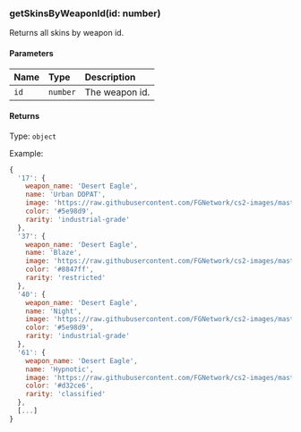 ### getSkinsByWeaponId(id: number)

Returns all skins by weapon id.

#### Parameters

| Name | Type | Description |
| :--- | :--- | :---------- |
| `id` | `number` | The weapon id. |

#### Returns

Type: `object`

Example:

```js
{
  '17': {
    weapon_name: 'Desert Eagle',
    name: 'Urban DDPAT',
    image: 'https://raw.githubusercontent.com/FGNetwork/cs2-images/master/default_generated/weapon_deagle_hy_ddpat_urb_light_png.png',
    color: '#5e98d9',
    rarity: 'industrial-grade'
  },
  '37': {
    weapon_name: 'Desert Eagle',
    name: 'Blaze',
    image: 'https://raw.githubusercontent.com/FGNetwork/cs2-images/master/default_generated/weapon_deagle_aa_flames_light_png.png',
    color: '#8847ff',
    rarity: 'restricted'
  },
  '40': {
    weapon_name: 'Desert Eagle',
    name: 'Night',
    image: 'https://raw.githubusercontent.com/FGNetwork/cs2-images/master/default_generated/weapon_deagle_so_night_light_png.png',
    color: '#5e98d9',
    rarity: 'industrial-grade'
  },
  '61': {
    weapon_name: 'Desert Eagle',
    name: 'Hypnotic',
    image: 'https://raw.githubusercontent.com/FGNetwork/cs2-images/master/default_generated/weapon_deagle_aa_vertigo_light_png.png',
    color: '#d32ce6',
    rarity: 'classified'
  },
  [...]
}
```